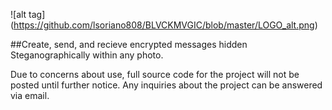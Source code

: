 ![alt tag] (https://github.com/lsoriano808/BLVCKMVGIC/blob/master/LOGO_alt.png)

##Create, send, and recieve encrypted messages hidden Steganographically within any photo. 

Due to concerns about use, full source code for the project will not be posted until further notice. Any inquiries about the project can be answered via email.
